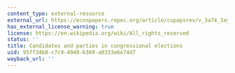 ```yaml
---
content_type: external-resource
external_url: https://econpapers.repec.org/article/cupapsrev/v_3a74_3ay_3a1980_3ai_3a03_3ap_3a617-632_5f16.htm
has_external_license_warning: true
license: https://en.wikipedia.org/wiki/All_rights_reserved
status: ''
title: Candidates and parties in congressional elections
uid: 95ff34b8-c7c9-4940-b369-a0333e6e74d7
wayback_url: ''
---
```

